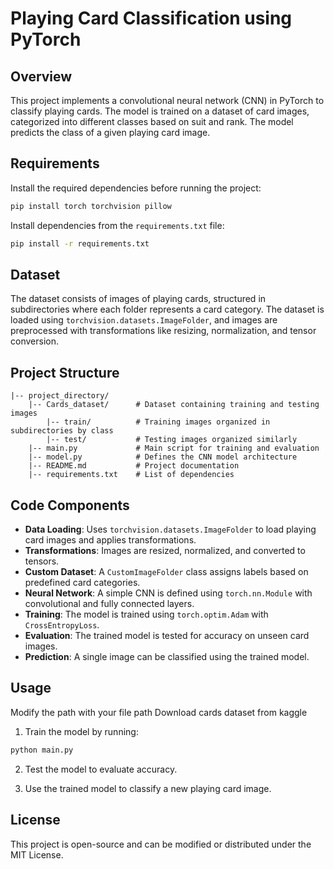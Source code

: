 # Playing Card Classification using PyTorch

## Overview

This project implements a convolutional neural network (CNN) in PyTorch to classify playing cards. The model is trained on a dataset of card images, categorized into different classes based on suit and rank. The model predicts the class of a given playing card image.

## Requirements

Install the required dependencies before running the project:

```bash
pip install torch torchvision pillow
```

Install dependencies from the `requirements.txt` file:

```bash
pip install -r requirements.txt
```

## Dataset

The dataset consists of images of playing cards, structured in subdirectories where each folder represents a card category. The dataset is loaded using `torchvision.datasets.ImageFolder`, and images are preprocessed with transformations like resizing, normalization, and tensor conversion.

## Project Structure

```
|-- project_directory/
    |-- Cards_dataset/      # Dataset containing training and testing images
        |-- train/          # Training images organized in subdirectories by class
        |-- test/           # Testing images organized similarly
    |-- main.py             # Main script for training and evaluation
    |-- model.py            # Defines the CNN model architecture
    |-- README.md           # Project documentation
    |-- requirements.txt    # List of dependencies
```

## Code Components

- **Data Loading**: Uses `torchvision.datasets.ImageFolder` to load playing card images and applies transformations.
- **Transformations**: Images are resized, normalized, and converted to tensors.
- **Custom Dataset**: A `CustomImageFolder` class assigns labels based on predefined card categories.
- **Neural Network**: A simple CNN is defined using `torch.nn.Module` with convolutional and fully connected layers.
- **Training**: The model is trained using `torch.optim.Adam` with `CrossEntropyLoss`.
- **Evaluation**: The trained model is tested for accuracy on unseen card images.
- **Prediction**: A single image can be classified using the trained model.

## Usage
Modify the path with your file path
Download cards dataset from kaggle

1. Train the model by running:

```bash
python main.py
```

2. Test the model to evaluate accuracy.

3. Use the trained model to classify a new playing card image.


## License

This project is open-source and can be modified or distributed under the MIT License.

